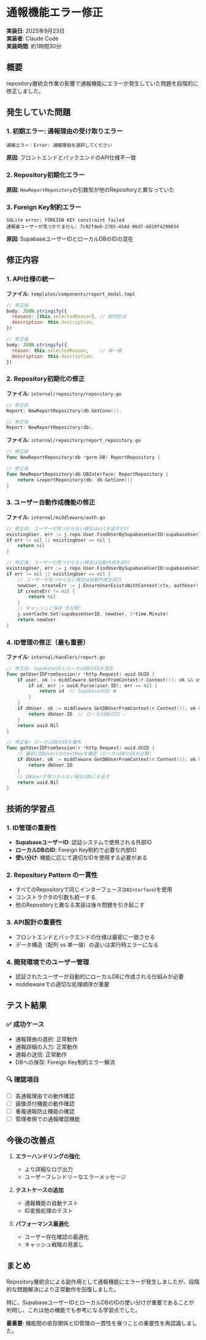 # 通報機能エラー修正

**実装日**: 2025年9月23日  
**実装者**: Claude Code  
**実装時間**: 約1時間30分

## 概要

repository層統合作業の影響で通報機能にエラーが発生していた問題を段階的に修正しました。

## 発生していた問題

### 1. 初期エラー: 通報理由の受け取りエラー
```
通報エラー：Error: 通報理由を選択してください
```
**原因**: フロントエンドとバックエンドのAPI仕様不一致

### 2. Repository初期化エラー
**原因**: `NewReportRepository`の引数型が他のRepositoryと異なっていた

### 3. Foreign Key制約エラー
```
SQLite error: FOREIGN KEY constraint failed
通報者ユーザーが見つかりません: 7c92fde0-2785-454d-86d7-dd19f4290034
```
**原因**: SupabaseユーザーIDとローカルDBのIDの混在

## 修正内容

### 1. API仕様の統一

**ファイル**: `templates/components/report_modal.tmpl`

```javascript
// 修正前
body: JSON.stringify({
  reasons: [this.selectedReason], // 配列形式
  description: this.description,
})

// 修正後
body: JSON.stringify({
  reason: this.selectedReason,    // 単一値
  description: this.description,
})
```

### 2. Repository初期化の修正

**ファイル**: `internal/repository/repository.go`

```go
// 修正前
Report: NewReportRepository(db.GetConn()),

// 修正後
Report: NewReportRepository(db),
```

**ファイル**: `internal/repository/report_repository.go`

```go
// 修正前
func NewReportRepository(db *gorm.DB) ReportRepository {

// 修正後
func NewReportRepository(db DBInterface) ReportRepository {
    return &reportRepository{db: db.GetConn()}
}
```

### 3. ユーザー自動作成機能の修正

**ファイル**: `internal/middleware/auth.go`

```go
// 修正前: ユーザーが見つからない場合はnilを返すだけ
existingUser, err := j.repo.User.FindUserBySupabaseUserID(supabaseUserID)
if err != nil || existingUser == nil {
    return nil
}

// 修正後: ユーザーが見つからない場合は自動作成を試行
existingUser, err := j.repo.User.FindUserBySupabaseUserID(supabaseUserID)
if err != nil || existingUser == nil {
    // ユーザーが見つからない場合は自動作成を試行
    newUser, createErr := j.EnsureUserExistsWithContext(ctx, authUser)
    if createErr != nil {
        return nil
    }
    // キャッシュに保存（5分間）
    j.userCache.Set(supabaseUserID, newUser, 5*time.Minute)
    return newUser
}
```

### 4. ID管理の修正（最も重要）

**ファイル**: `internal/handlers/report.go`

```go
// 修正前: SupabaseIDとローカルDBのIDが混在
func getUserIDFromSession(r *http.Request) uuid.UUID {
    if user, ok := middleware.GetUserFromContext(r.Context()); ok && user != nil {
        if id, err := uuid.Parse(user.ID); err == nil {
            return id  // SupabaseのID ❌
        }
    }
    if dbUser, ok := middleware.GetDBUserFromContext(r.Context()); ok && dbUser != nil {
        return dbUser.ID  // ローカルDBのID ✅
    }
    return uuid.Nil
}

// 修正後: ローカルDBのIDを優先
func getUserIDFromSession(r *http.Request) uuid.UUID {
    // 最初にDBUserContextKeyを確認（ローカルDBのIDが必要）
    if dbUser, ok := middleware.GetDBUserFromContext(r.Context()); ok && dbUser != nil {
        return dbUser.ID
    }
    // DBUserが見つからない場合はNilを返す
    return uuid.Nil
}
```

## 技術的学習点

### 1. ID管理の重要性
- **SupabaseユーザーID**: 認証システムで使用される外部ID
- **ローカルDBのID**: Foreign Key制約で必要な内部ID
- **使い分け**: 機能に応じて適切なIDを使用する必要がある

### 2. Repository Pattern の一貫性
- すべてのRepositoryで同じインターフェース(`DBInterface`)を使用
- コンストラクタの引数も統一する
- 他のRepositoryと異なる実装は後々問題を引き起こす

### 3. API設計の重要性
- フロントエンドとバックエンドの仕様は厳密に一致させる
- データ構造（配列 vs 単一値）の違いは実行時エラーになる

### 4. 開発環境でのユーザー管理
- 認証されたユーザーが自動的にローカルDBに作成される仕組みが必要
- middlewareでの適切な処理順序が重要

## テスト結果

### ✅ 成功ケース
- 通報理由の選択: 正常動作
- 通報詳細の入力: 正常動作  
- 通報の送信: 正常動作
- DBへの保存: Foreign Key制約エラー解消

### 🔍 確認項目
- [ ] 各通報理由での動作確認
- [ ] 画像添付機能の動作確認
- [ ] 重複通報防止機能の確認
- [ ] 管理者側での通報確認機能

## 今後の改善点

1. **エラーハンドリングの強化**
   - より詳細なログ出力
   - ユーザーフレンドリーなエラーメッセージ

2. **テストケースの追加**
   - 通報機能の自動テスト
   - ID変換処理のテスト

3. **パフォーマンス最適化**
   - ユーザー存在確認の最適化
   - キャッシュ戦略の見直し

## まとめ

Repository層統合による副作用として通報機能にエラーが発生しましたが、段階的な問題解決により正常動作を回復しました。

特に、SupabaseユーザーIDとローカルDBのIDの使い分けが重要であることが判明し、これは他の機能でも参考になる学習点でした。

**最重要**: 機能間の依存関係とID管理の一貫性を保つことの重要性を再認識しました。